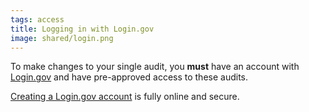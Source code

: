 ```yaml
---
tags: access
title: Logging in with Login.gov
image: shared/login.png
---
```


To make changes to your single audit, you **must** have an account with [Login.gov](http://login.gov) and have pre-approved access to these audits.

[Creating a Login.gov account](https://login.gov/create-an-account/) is fully online and secure.
